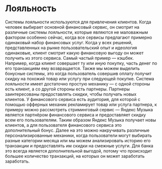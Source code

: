 # Лояльность

Системы лояльности используются для привлечения клиентов. Когда человек выбирает основной финансовый сервис, он смотрит на различные системы лояльности, которые являются не маловажным фактором особенно сейчас, когда все сервисы предлагают примерно одинаковый набор финансовых услуг. Когда у всех решений, представленных на рынке пользовательский опыт и идеология одинаковые, клиент смотрит какую финансовую выгоду он может получить из этого сервиса. Самый частый пример — кэшбек. Например, когда клиент совершает ту или иную покупку, часть денег по его транзакциям ему возвращается. Также мы можем выделить бонусные системы, это когда пользователь совершив оплату получит скидку на похожий товар или услугу при следующей покупке. Система лояльности имеет достаточно простую механику — с одной стороны есть клиент, а со другой стороны есть партнеры. Партнеры заинтересованы предоставлять скидки, чтобы получать новых клиентов. У финансового сервиса есть аудитория, для которой с помощью офферных механик рекламирует товар или услуга партнера, к примеру можно рассмотреть стриминговый сервис — Яндекс Музыка является партнёром финансового сервиса и предоставляет скидку всем его пользователям. Таким образом Яндекс Музыка получает новы клиентов, а для пользователя финансового сервиса это дополнительный бонус. Далее на это можно накручивать различные персонализированные механики, когда пользователи могут выбирать разные категории месяца или мы можем анализировать историю его транзакции и предоставлять им скидки на смежные услуги. Для банка это всегда является дополнительной выгодой, потому что происходит большее количество транзакций, на которых он может заработать заработать.
